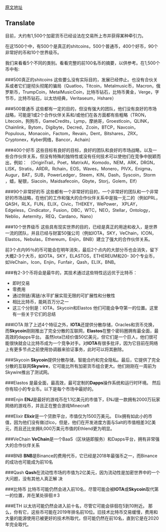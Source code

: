 [原文地址](https://www.quora.com/What-would-be-the-top-10-cryptocurrency-in-2019)
## Translate
目前，大约有1,500个加密货币已经设法在交易所上市并获得某种牵引力。

在这1500个中，有500个是真正的shitcoins，500个普通币，400个好币，90个非常好的币和10个世界级币。

我们来看看5个不同的类别。看看完整的前100名币的摘要，以供参考。在1,500个币中有:

###500真正的shitcoins
这些要么没有实际目的，发展已经停止。也没有合伙关系或者它们是彻头彻尾的骗局（Quatloo，Titcoin，Metalmusic币，Macron，俄罗斯币，TrumpCoin，MetalMusicCoin，比特币钻石，比特币黄金，Verge，字节币，比特币钻石，以太坊经典，Veritaseum，Hshare）

###500普通币
这些都有一定的目的，但没有强大的团队，他们没有良好的市场战略，可能是1或2个合作伙伴关系和/或他们在各方面都有些粗略（TRON，Litecoin，狗狗币，GameCredits，Lymp，摩纳哥，Groestlcoin，QLINK，Chainlink，Bytom，Digibyte，Decred，Zcoin，BTCP，Navcoin，Populous，Monacoin，Factom，Revain，Dent，Bitshares，ZRX，Cryptonex，Kyber网络，Bancor，Achain）

###400个好币
这些目标有良好的目标，良好的团队和良好的市场战略，以及一些合作伙伴关系，但没有特殊的独特性或没有任何技术可以使他们在竞争中脱颖而出，例如： （OriginTrail，Poet，MatrixAI，Komodo，NEM，ARK，DRGN，LISK，Stratis，ARDR，Rchain，EOS，Waves，Monero，PIVX，Enigma，Augur，BAT，SUB，PowerLedger，Steem，KIN，Dash，Syscoin，Storm ，蜡，秘银，Siacoin，Maidsafecoin，Gbyte，Storj，Golem，Elf）

###90个非常好的币
这些都有一个非常好的目的，一个非常好的团队和一个非常好的市场战略，在他们的工作和强大的合作伙伴关系中是独一无二的（例如PRL，QASH，RLX，FUN，ELIX，Civic，THEKEY，WePower， XPLAY，Edgeless，Cindicator，Fusion，DBC，WTC，NEO，Stellar，Ontology，Neblio，Aeternity，REQ，Cardano，Nano）

###10个世界级币
这些具有现实世界的目的，已经是真正的用途和收入，是世界一流的团队，并且已经与财富50强公司（例如IOTA，SKY，VeChain，ICON，Elastos，Nebulas，Ethereum，Enjin，BNB）建立了强大的合作伙伴关系。

前3个点内95％的币可能会在明年消失，最后2个点内的大部分币也会消失，留下大概2-3个大币，如IOTA，SKY，ELASTOS，ETHEREUM和20- 30个专业币，如VeChain，Icon，Enjin，Funfair，Qash，ELIX，BNB。

###有2-3个币将会是最牛的，其技术通过这些特性远远优于比特币：
* 即时交易
* 零费用
* 通过侧链/离链/水平扩展实现无限的可扩展性和分散性
* 相比比特币，能耗百万分之一
* 这三个分别是：IOTA，Skycoin和Elastos
他们可能会争夺第一的位置。这里有一些关于它们的总结

###IOTA
除了上述4个特征之外，**IOTA**还提供分散存储，Oracles和货币兑换，而**Skycoin**刚刚推出了完全分散的互联网，**Elastos**在整个密码圈拥有最全面，最高效的dapps平台。
虽然Iota已经价值50亿美元，但它们是一个巨人，他们很可能很快就会让比特币成为一个竞争对手。对**IOTA**有很多批评，因为它目前在网络上有更多节点之前使用协调器来验证事务，此时可以将其删除。

###Skycoin
**Skycoin**提供分散存储，智能合约和完全隐私。最后，它提供了完全分散的互联网**Skywire**，它可能比所有加密货币组合更大。他们刚刚在一周前为Skywire推出了测试网。

###Elastos
是最全面，最高效，最可定制的**Dapps**操作系统和运行时环境。
然后你有较小的专业币。以下是每个市场中最好的。

###Enjin
**ENJ**是最好的游戏币在1.1亿美元的市值下，ENJ是一款拥有2000万玩家网络的游戏币，并且正在整合游戏Minecraft

###Elixir
**Elixir**是一个贷款平台，市值仅为1500万美元。 Elix拥有如此小的市值，因为他们没有做过Ico，但是，他们在开发进度方面与Salt的市值相差3亿美元，而且还比坐拥8,000万美元市值的Ethlend更为明显。

###VeChain
**VeChain**是一个BaaS（区块链即服务）和Dapps平台，拥有非常强大的合作伙伴关系

###BNB
**BNB**是Binance的费用代币，它已经是2018年最强币之一，而Binance的成功也可能成为前10名

###Qash
**Qash**在流动性市场的市值为2亿美元，因为流动性是加密世界中的一个大问题，没有其他人真正解
决

###比特币
比特币可能仍然会进入前10名，尽管可能会被**IOTA**或**Skycoin**取代第一的位置，并在某处徘徊＃3

###ETH
以太坊可能仍然会进入前十名，尽管它可能会徘徊在5到10附近。
那么，你有它，这些币可能在2019年排名前10位。旧技术比特币交易缓慢，费用和大量的能源使用已被更好的技术所取代，但可能仍然在前10名，直到它是在2020年完全取代。
